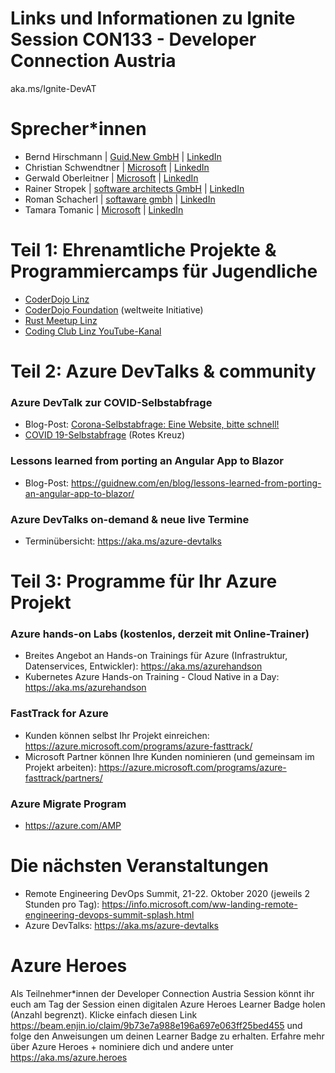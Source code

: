 # Links und Informationen zu Ignite Session CON133 - Developer Connection Austria
aka.ms/Ignite-DevAT 

# Sprecher*innen
* Bernd Hirschmann | [Guid.New GmbH](https://guidnew.com/) | [LinkedIn](https://www.linkedin.com/in/berhir/)
* Christian Schwendtner | [Microsoft](https://azure.microsoft.com/) | [LinkedIn](https://www.linkedin.com/in/christian-schwendtner/)
* Gerwald Oberleitner | [Microsoft](https://azure.microsoft.com/) | [LinkedIn](https://www.linkedin.com/in/gerwaldo/)
* Rainer Stropek | [software architects GmbH](https://www.timecockpit.com/) | [LinkedIn](https://www.linkedin.com/in/rainerstropek/) 
* Roman Schacherl | [softaware gmbh](https://softaware.at/) | [LinkedIn](https://www.linkedin.com/in/roman-schacherl/)
* Tamara Tomanic | [Microsoft](https://azure.microsoft.com/) | [LinkedIn](https://www.linkedin.com/in/tamara-tomanic/)

# Teil 1: Ehrenamtliche Projekte & Programmiercamps für Jugendliche

* [CoderDojo Linz](https://linz.coderdojo.net)
* [CoderDojo Foundation](https://coderdojo.com) (weltweite Initiative)
* [Rust Meetup Linz](https://rust-linz.at)
* [Coding Club Linz YouTube-Kanal](https://www.youtube.com/codingclublinz)

# Teil 2: Azure DevTalks & community

### Azure DevTalk zur COVID-Selbstabfrage
* Blog-Post: [Corona-Selbstabfrage: Eine Website, bitte schnell!](https://www.softaware.at/workaware/2020/03/19/wie-wir-die-covid-selbstabfrage-entwickelt-haben.html)
* [COVID 19-Selbstabfrage](https://covid.o.roteskreuz.at/) (Rotes Kreuz)

### Lessons learned from porting an Angular App to Blazor
* Blog-Post: https://guidnew.com/en/blog/lessons-learned-from-porting-an-angular-app-to-blazor/

### Azure DevTalks on-demand & neue live Termine
* Terminübersicht: https://aka.ms/azure-devtalks

# Teil 3: Programme für Ihr Azure Projekt

### Azure hands-on Labs (kostenlos, derzeit mit Online-Trainer)
* Breites Angebot an Hands-on Trainings für Azure (Infrastruktur, Datenservices, Entwickler): https://aka.ms/azurehandson
* Kubernetes Azure Hands-on Training - Cloud Native in a Day: https://aka.ms/azurehandson
### FastTrack for Azure
* Kunden können selbst Ihr Projekt einreichen: https://azure.microsoft.com/programs/azure-fasttrack/
* Microsoft Partner können Ihre Kunden nominieren (und gemeinsam im Projekt arbeiten): https://azure.microsoft.com/programs/azure-fasttrack/partners/
### Azure Migrate Program
* https://azure.com/AMP

# Die nächsten Veranstaltungen
* Remote Engineering DevOps Summit, 21-22. Oktober 2020 (jeweils 2 Stunden pro Tag): https://info.microsoft.com/ww-landing-remote-engineering-devops-summit-splash.html
* Azure DevTalks: https://aka.ms/azure-devtalks

# Azure Heroes
Als Teilnehmer*innen der Developer Connection Austria Session könnt ihr euch am Tag der Session einen digitalen Azure Heroes Learner Badge holen (Anzahl begrenzt). Klicke einfach diesen Link https://beam.enjin.io/claim/9b73e7a988e196a697e063ff25bed455 und folge den Anweisungen um deinen Learner Badge zu erhalten. Erfahre mehr über Azure Heroes + nominiere dich und andere unter https://aka.ms/azure.heroes

